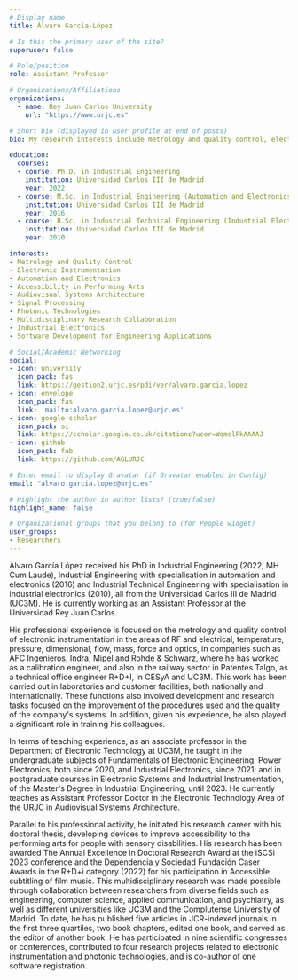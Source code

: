 ```yaml
---
# Display name
title: Álvaro García-López

# Is this the primary user of the site?
superuser: false

# Role/position
role: Assistant Professor

# Organizations/Affiliations
organizations:
  - name: Rey Juan Carlos University
    url: "https://www.urjc.es"

# Short bio (displayed in user profile at end of posts)
bio: My research interests include metrology and quality control, electronic instrumentation, accessibility in performing arts, and multidisciplinary collaboration in engineering.

education:
  courses:
  - course: Ph.D. in Industrial Engineering
    institution: Universidad Carlos III de Madrid
    year: 2022
  - course: M.Sc. in Industrial Engineering (Automation and Electronics)
    institution: Universidad Carlos III de Madrid
    year: 2016
  - course: B.Sc. in Industrial Technical Engineering (Industrial Electronics)
    institution: Universidad Carlos III de Madrid
    year: 2010

interests:
- Metrology and Quality Control
- Electronic Instrumentation
- Automation and Electronics
- Accessibility in Performing Arts
- Audiovisual Systems Architecture
- Signal Processing
- Photonic Technologies
- Multidisciplinary Research Collaboration
- Industrial Electronics
- Software Development for Engineering Applications

# Social/Academic Networking
social:
- icon: university
  icon_pack: fas
  link: https://gestion2.urjc.es/pdi/ver/alvaro.garcia.lopez
- icon: envelope
  icon_pack: fas
  link: 'mailto:alvaro.garcia.lopez@urjc.es'
- icon: google-scholar
  icon_pack: ai
  link: https://scholar.google.co.uk/citations?user=WqmslFkAAAAJ
- icon: github
  icon_pack: fab
  link: https://github.com/AGLURJC

# Enter email to display Gravatar (if Gravatar enabled in Config)
email: "alvaro.garcia.lopez@urjc.es"

# Highlight the author in author lists? (true/false)
highlight_name: false

# Organizational groups that you belong to (for People widget)
user_groups:
- Researchers
---
```

Álvaro García López received his PhD in Industrial Engineering (2022, MH Cum Laude), Industrial Engineering with specialisation in automation and electronics (2016) and Industrial Technical Engineering with specialisation in industrial electronics (2010), all from the Universidad Carlos III de Madrid (UC3M). He is currently working as an Assistant Professor at the Universidad Rey Juan Carlos.

His professional experience is focused on the metrology and quality control of electronic instrumentation in the areas of RF and electrical, temperature, pressure, dimensional, flow, mass, force and optics, in companies such as AFC Ingenieros, Indra, Mipel and Rohde & Schwarz, where he has worked as a calibration engineer, and also in the railway sector in Patentes Talgo, as a technical office engineer R+D+I, in CESyA and UC3M. This work has been carried out in laboratories and customer facilities, both nationally and internationally. These functions also involved development and research tasks focused on the improvement of the procedures used and the quality of the company's systems. In addition, given his experience, he also played a significant role in training his colleagues.

In terms of teaching experience, as an associate professor in the Department of Electronic Technology at UC3M, he taught in the undergraduate subjects of Fundamentals of Electronic Engineering, Power Electronics, both since 2020, and Industrial Electronics, since 2021; and in postgraduate courses in Electronic Systems and Industrial Instrumentation, of the Master's Degree in Industrial Engineering, until 2023. He currently teaches as Assistant Professor Doctor in the Electronic Technology Area of the URJC in Audiovisual Systems Architecture.

Parallel to his professional activity, he initiated his research career with his doctoral thesis, developing devices to improve accessibility to the performing arts for people with sensory disabilities. His research has been awarded The Annual Excellence in Doctoral Research Award at the iSCSi 2023 conference and the Dependencia y Sociedad Fundación Caser Awards in the R+D+i category (2022) for his participation in Accessible subtitling of film music. This multidisciplinary research was made possible through collaboration between researchers from diverse fields such as engineering, computer science, applied communication, and psychiatry, as well as different universities like UC3M and the Complutense University of Madrid. To date, he has published five articles in JCR-indexed journals in the first three quartiles, two book chapters, edited one book, and served as the editor of another book. He has participated in nine scientific congresses or conferences, contributed to four research projects related to electronic instrumentation and photonic technologies, and is co-author of one software registration.
